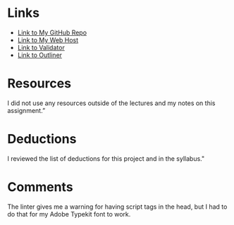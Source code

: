 # Links
* [Link to My GitHub Repo](https://github.com/cjohnson1088/project_final2_johnson_caitlin.git)
* [Link to My Web Host](http://caitlinaudreyjohnson.com/project_final2_johnson_caitlin/)
* [Link to Validator](https://validator.w3.org/nu/?doc=http%3A%2F%2Fcaitlinaudreyjohnson.com%2Fproject_final2_johnson_caitlin%2F)
* [Link to Outliner](https://gsnedders.html5.org/outliner/process.py)

# Resources
I did not use any resources outside of the lectures and my notes on this assignment.”

# Deductions
I reviewed the list of deductions for this project and in the syllabus."

# Comments
The linter gives me a warning for having script tags in the head, but I had to do that for my Adobe Typekit font to work.
